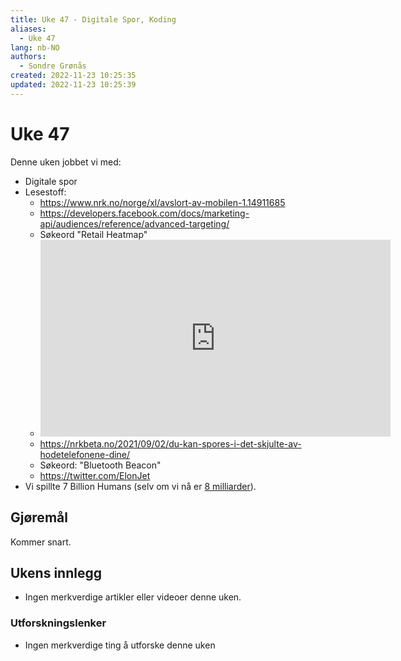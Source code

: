 ```yaml
---
title: Uke 47 - Digitale Spor, Koding
aliases: 
  - Uke 47
lang: nb-NO
authors:
  - Sondre Grønås
created: 2022-11-23 10:25:35
updated: 2022-11-23 10:25:39
---
```

# Uke 47
Denne uken jobbet vi med:
- Digitale spor 
- Lesestoff:
	- https://www.nrk.no/norge/xl/avslort-av-mobilen-1.14911685
	- https://developers.facebook.com/docs/marketing-api/audiences/reference/advanced-targeting/
	- Søkeord "Retail Heatmap"
	- <iframe width="560" height="315" src="https://www.youtube.com/embed/kBFMsY5ZP0o" title="YouTube video player" frameborder="0" allow="accelerometer; autoplay; clipboard-write; encrypted-media; gyroscope; picture-in-picture" allowfullscreen></iframe>
	- https://nrkbeta.no/2021/09/02/du-kan-spores-i-det-skjulte-av-hodetelefonene-dine/
	- Søkeord: "Bluetooth Beacon"
	- https://twitter.com/ElonJet
- Vi spillte 7 Billion Humans (selv om vi nå er [8 milliarder](https://www.nrk.no/urix/na-har-vi-blitt-8-milliarder-mennesker-pa-jorda-1.16179920)).

## Gjøremål
Kommer snart.


## Ukens innlegg
- Ingen merkverdige artikler eller videoer denne uken.

### Utforskningslenker
- Ingen merkverdige ting å utforske denne uken
